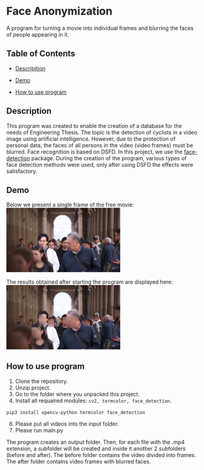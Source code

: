 # Face Anonymization

A program for turning a movie into individual frames and blurring the faces of people appearing in it.

## Table of Contents

- [Descripition](#description)

- [Demo](#demo)

- [How to use program](#how-to-use-program)

## Description

This program was created to enable the creation of a database for the needs of Engineering Thesis.
The topic is the detection of cyclists in a video image using artificial intelligence.
However, due to the protection of personal data, the faces of all persons in the video (video frames) must be blurred.
Face recognition is based on DSFD. In this project, we use the [face-detection](https://pypi.org/project/face-detection/) package.
During the creation of the program, various types of face detection methods were used, only after using DSFD the effects were satisfactory.

## Demo
Below we present a single frame of the free movie:
<br />
<img src="readme-files/1.jpg" alt="before" width="300"/>

The results obtained after starting the program are displayed here:
<br />
<img src="readme-files/1_out.jpg" alt="after" width="300"/>

## How to use program
1. Clone the repository.
2. Unzip project.
3. Go to the folder where you unpacked this project.
4. Install all requaired modules: ```cv2, termcolor, face_detection```.
```
pip3 install opencv-python termcolor face_detection
```
6. Please put all videos into the input folder.
7. Please run main.py

The program creates an output folder. Then, for each file with the .mp4 extension, a subfolder will be created and inside it another 2 subfolders (before and after). The before folder contains the video divided into frames. The after folder contains video frames with blurred faces.
